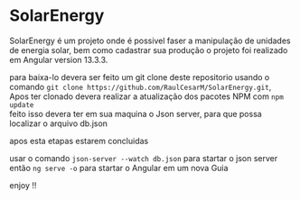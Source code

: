 # SolarEnergy
SolarEnergy é um projeto onde é possivel faser a manipulação de unidades de energia solar, bem como cadastrar sua produção
o projeto foi realizado em Angular version 13.3.3.

para baixa-lo devera ser feito um git clone deste repositorio usando o comando `git clone https://github.com/RaulCesarM/SolarEnergy.git`, <br>
Apos ter clonado devera realizar a atualização dos pacotes NPM com `npm update` <br>
feito isso devera ter em sua maquina o Json server, para que possa localizar o arquivo db.json <br>

apos esta etapas estarem concluidas <br>

usar o comando `json-server --watch db.json`  para startar o json server <br>
então `ng serve -o` para startar o Angular em um nova Guia <br>

enjoy !!



